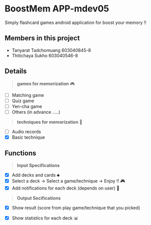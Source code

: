 # BoostMem APP-mdev05

Simply flashcard games android application for boost your memory !! 

## Members in this project
- Tanyarat Tadchomuang 603040845-8
- Thitichaya Sukho 603040546-8


## Details

> **games for memorization** :video_game:
- [ ] Matching game
- [ ] Quiz game
- [ ] Yen-cha game
- [ ] Others (in advance .....)
> **techniques for memorization** :memo:
- [ ] Audio records
- [x] Basic technique

## Functions

> **Input Specifications**
- [x] Add decks and cards :clubs:
- [x] Select a deck -> Select a game/technique ->  Enjoy !! :video_game:
- [x] Add notifications for each deck (depends on user) :bell:

> **Output Secifications** 
- [x] Show result (score from play game/technique that you picked)
- [x] Show statistics for each deck :bar_chart:


